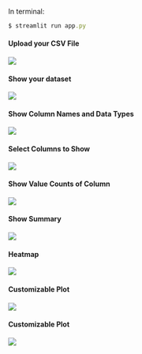 In terminal:
```ruby
$ streamlit run app.py
```
#### Upload your CSV File
![](Images/1.png)

#### Show your dataset
![](Images/2.png)

#### Show Column Names and Data Types
![](Images/3.png)

#### Select Columns to Show
![](Images/4.png)

#### Show Value Counts of Column
![](Images/5.png)

#### Show Summary
![](Images/6.png)

#### Heatmap
![](Images/7.png)

#### Customizable Plot
![](Images/8.png)

#### Customizable Plot
![](Images/9.png)
